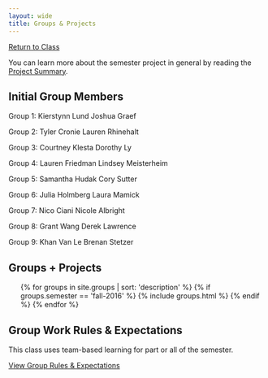```yaml
---
layout: wide
title: Groups & Projects
---
```


<a href="/class" class="button small">Return to Class</a>

<p>You can learn more about the semester project in general by reading the <a href="/class/assignments/project-summary.html">Project Summary</a>.</p>

## Initial Group Members ##

Group 1:
Kierstynn Lund
Joshua Graef

Group 2:
Tyler Cronie
Lauren Rhinehalt

Group 3:
Courtney Klesta
Dorothy Ly

Group 4:
Lauren Friedman
Lindsey Meisterheim

Group 5:
Samantha Hudak
Cory Sutter

Group 6:
Julia Holmberg
Laura Mamick

Group 7:
Nico Ciani
Nicole Albright

Group 8:
Grant Wang
Derek Lawrence

Group 9:
Khan Van Le
Brenan Stetzer

## Groups + Projects ##

<ul>
{% for groups in site.groups | sort: 'description' %}
	{% if groups.semester == 'fall-2016' %}
	  {% include groups.html %}
	{% endif %}
{% endfor %}
</ul>

<h2>Group Work Rules & Expectations</h2>

<p>This class uses team-based learning for part or all of the semester.</p>

<a href="policies" class="button small">View Group Rules & Expectations</a>
